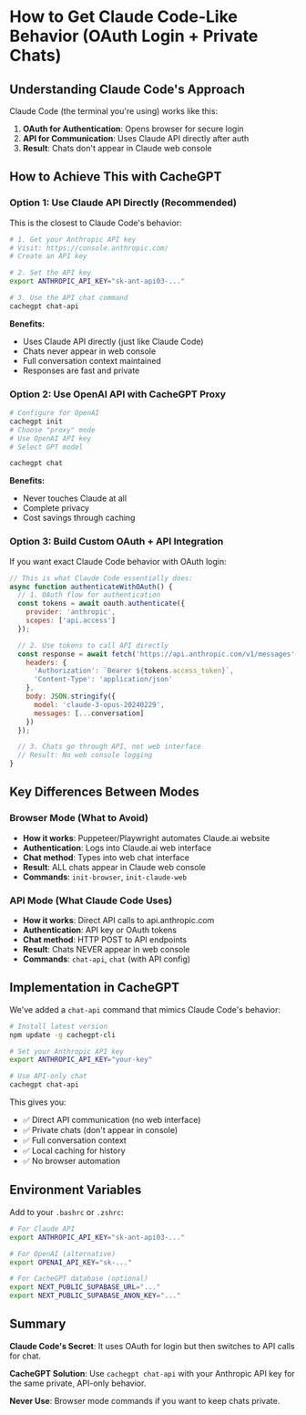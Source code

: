 # How to Get Claude Code-Like Behavior (OAuth Login + Private Chats)

## Understanding Claude Code's Approach

Claude Code (the terminal you're using) works like this:
1. **OAuth for Authentication**: Opens browser for secure login
2. **API for Communication**: Uses Claude API directly after auth
3. **Result**: Chats don't appear in Claude web console

## How to Achieve This with CacheGPT

### Option 1: Use Claude API Directly (Recommended)

This is the closest to Claude Code's behavior:

```bash
# 1. Get your Anthropic API key
# Visit: https://console.anthropic.com/
# Create an API key

# 2. Set the API key
export ANTHROPIC_API_KEY="sk-ant-api03-..."

# 3. Use the API chat command
cachegpt chat-api
```

**Benefits:**
- Uses Claude API directly (just like Claude Code)
- Chats never appear in web console
- Full conversation context maintained
- Responses are fast and private

### Option 2: Use OpenAI API with CacheGPT Proxy

```bash
# Configure for OpenAI
cachegpt init
# Choose "proxy" mode
# Use OpenAI API key
# Select GPT model

cachegpt chat
```

**Benefits:**
- Never touches Claude at all
- Complete privacy
- Cost savings through caching

### Option 3: Build Custom OAuth + API Integration

If you want exact Claude Code behavior with OAuth login:

```javascript
// This is what Claude Code essentially does:
async function authenticateWithOAuth() {
  // 1. OAuth flow for authentication
  const tokens = await oauth.authenticate({
    provider: 'anthropic',
    scopes: ['api.access']
  });

  // 2. Use tokens to call API directly
  const response = await fetch('https://api.anthropic.com/v1/messages', {
    headers: {
      'Authorization': `Bearer ${tokens.access_token}`,
      'Content-Type': 'application/json'
    },
    body: JSON.stringify({
      model: 'claude-3-opus-20240229',
      messages: [...conversation]
    })
  });

  // 3. Chats go through API, not web interface
  // Result: No web console logging
}
```

## Key Differences Between Modes

### Browser Mode (What to Avoid)
- **How it works**: Puppeteer/Playwright automates Claude.ai website
- **Authentication**: Logs into Claude.ai web interface
- **Chat method**: Types into web chat interface
- **Result**: ALL chats appear in Claude web console
- **Commands**: `init-browser`, `init-claude-web`

### API Mode (What Claude Code Uses)
- **How it works**: Direct API calls to api.anthropic.com
- **Authentication**: API key or OAuth tokens
- **Chat method**: HTTP POST to API endpoints
- **Result**: Chats NEVER appear in web console
- **Commands**: `chat-api`, `chat` (with API config)

## Implementation in CacheGPT

We've added a `chat-api` command that mimics Claude Code's behavior:

```bash
# Install latest version
npm update -g cachegpt-cli

# Set your Anthropic API key
export ANTHROPIC_API_KEY="your-key"

# Use API-only chat
cachegpt chat-api
```

This gives you:
- ✅ Direct API communication (no web interface)
- ✅ Private chats (don't appear in console)
- ✅ Full conversation context
- ✅ Local caching for history
- ✅ No browser automation

## Environment Variables

Add to your `.bashrc` or `.zshrc`:

```bash
# For Claude API
export ANTHROPIC_API_KEY="sk-ant-api03-..."

# For OpenAI (alternative)
export OPENAI_API_KEY="sk-..."

# For CacheGPT database (optional)
export NEXT_PUBLIC_SUPABASE_URL="..."
export NEXT_PUBLIC_SUPABASE_ANON_KEY="..."
```

## Summary

**Claude Code's Secret**: It uses OAuth for login but then switches to API calls for chat.

**CacheGPT Solution**: Use `cachegpt chat-api` with your Anthropic API key for the same private, API-only behavior.

**Never Use**: Browser mode commands if you want to keep chats private.